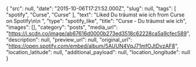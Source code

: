 {
  "src": null,
  "date": "2015-10-06T17:21:52.000Z",
  "slug": null,
  "tags": [
    "spotify",
    "Curse",
    "Curse"
  ],
  "text": "Liked Du träumst wie ich from Curse on Spotify\n\n ",
  "type": "spotify_like",
  "title": "Curse - Du träumst wie ich",
  "images": [],
  "category": "posts",
  "media_url": "https://i.scdn.co/image/ab67616d0000b273ed3518c62228ca5a9cfec589",
  "description": null,
  "preview_url": null,
  "original_url": "https://open.spotify.com/embed/album/5AUUN4VqJ71mfOJtDvzAF8",
  "location_latitude": null,
  "additional_payload": null,
  "location_longitude": null
}